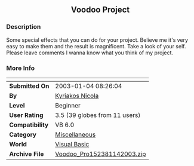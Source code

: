 ﻿<div align="center">

## Voodoo Project


</div>

### Description

Some special effects that you can do for your project. Believe me it's very easy to make them and the result is magnificent. Take a look of your self. Please leave comments I wanna know what you think of my project.
 
### More Info
 


<span>             |<span>
---                |---
**Submitted On**   |2003-01-04 08:26:04
**By**             |[Kyriakos Nicola](https://github.com/Planet-Source-Code/PSCIndex/blob/master/ByAuthor/kyriakos-nicola.md)
**Level**          |Beginner
**User Rating**    |3.5 (39 globes from 11 users)
**Compatibility**  |VB 6\.0
**Category**       |[Miscellaneous](https://github.com/Planet-Source-Code/PSCIndex/blob/master/ByCategory/miscellaneous__1-1.md)
**World**          |[Visual Basic](https://github.com/Planet-Source-Code/PSCIndex/blob/master/ByWorld/visual-basic.md)
**Archive File**   |[Voodoo\_Pro152381142003\.zip](https://github.com/Planet-Source-Code/kyriakos-nicola-voodoo-project__1-42165/archive/master.zip)








